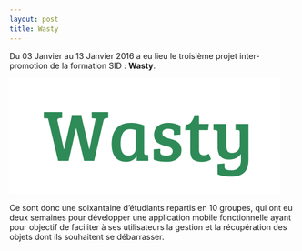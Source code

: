 ```yaml
---
layout: post
title: Wasty
---
```

Du 03 Janvier au 13 Janvier 2016 a eu lieu le troisième projet inter-promotion de la formation SID : **Wasty**.

![Geometric pattern with fading gradient](/img/Wasty.png)

Ce sont donc une soixantaine d’étudiants repartis en 10 groupes, qui ont eu deux semaines pour développer une application mobile fonctionnelle ayant pour objectif de faciliter à ses utilisateurs la gestion et la récupération des objets dont ils souhaitent se débarrasser.
